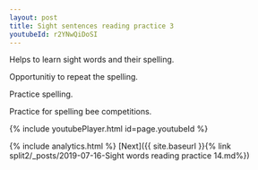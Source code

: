 ```yaml
---
layout: post
title: Sight sentences reading practice 3
youtubeId: r2YNwQiDoSI
---
```

 
 
Helps to learn sight words and their spelling.

Opportunitiy to repeat the spelling. 

Practice spelling. 
 
Practice for spelling bee competitions. 
 
{% include youtubePlayer.html id=page.youtubeId %}
 
 
{% include analytics.html %} 
[Next]({{ site.baseurl }}{% link  split2/_posts/2019-07-16-Sight words reading practice 14.md%})
 

